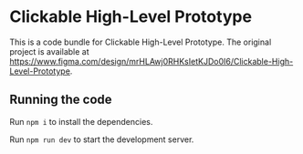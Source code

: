 
  # Clickable High-Level Prototype

  This is a code bundle for Clickable High-Level Prototype. The original project is available at https://www.figma.com/design/mrHLAwj0RHKsIetKJDo0I6/Clickable-High-Level-Prototype.

  ## Running the code

  Run `npm i` to install the dependencies.

  Run `npm run dev` to start the development server.
  